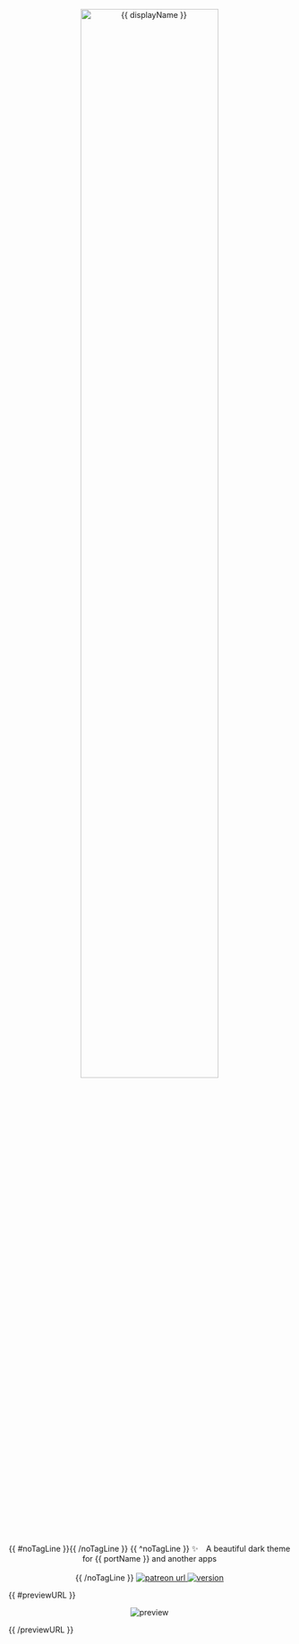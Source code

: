 <p align="center">
  <img src="https://github.com/{{ author.username }}/assets/blob/master/images/{{ slug }}/new-heading.png?raw=true" alt="{{ displayName }}" width="70%" />
</p>

<p align="center">
{{ #noTagLine }}{{ /noTagLine }}
{{ ^noTagLine }}
✨ A beautiful dark theme for {{ portName }} and another apps
  <br><br>
{{ /noTagLine }}

  <!-- Patreon -->
  <a href="https://www.patreon.com/{{ author.username }}">
    <img alt="patreon url" src="https://img.shields.io/badge/support%20on-patreon-{{ badges.primaryColor }}?style=for-the-badge&labelColor={{ badges.primaryColor }}&color={{ badges.secondaryColor }}">
  </a>

  <!-- version -->
  <a href="#">
    <img alt="version" src="https://img.shields.io/badge/version%20-v{{ version }}-{{ badges.primaryColor }}?style=for-the-badge&labelColor={{ badges.primaryColor }}&color={{ badges.secondaryColor }}">
  </a>
</p>

{{ #previewURL }}
<p align="center">
  <img alt="preview" src="{{{ previewURL }}}" />
</p>
{{ /previewURL }}